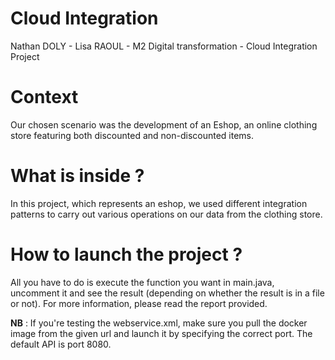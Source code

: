 # Cloud Integration
Nathan DOLY - Lisa RAOUL - M2 Digital transformation - Cloud Integration Project

# Context

Our chosen scenario was the development of an Eshop, an online clothing store featuring both discounted and non-discounted items.

# What is inside ?

In this project, which represents an eshop, we used different integration patterns to carry out various operations on our data from the clothing store.

# How to launch the project ?

All you have to do is execute the function you want in main.java, uncomment it and see the result (depending on whether the result is in a file or not). 
For more information, please read the report provided.

**NB** : If you're testing the webservice.xml, make sure you pull the docker image from the given url and launch it by specifying the correct port. The default API is port 8080.
